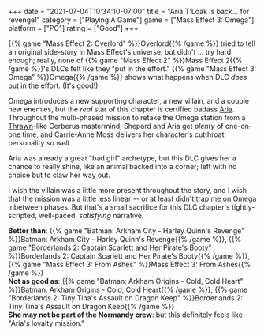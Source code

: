 +++
date = "2021-07-04T10:34:10-07:00"
title = "Aria T'Loak is back... for revenge!"
category = ["Playing A Game"]
game = ["Mass Effect 3: Omega"]
platform = ["PC"]
rating = ["Good"]
+++

{{% game "Mass Effect 2: Overlord" %}}Overlord{{% /game %}} tried to tell an original side-story in Mass Effect's universe, but didn't ... try hard enough; really, none of {{% game "Mass Effect 2" %}}Mass Effect 2{{% /game %}}'s DLCs felt like they "put in the effort."  {{% game "Mass Effect 3: Omega" %}}Omega{{% /game %}} shows what happens when DLC <i>does</i> put in the effort.  (It's good!)

Omega introduces a new supporting character, a new villain, and a couple new enemies, but the <i>real</i> star of this chapter is certified badass <a href="https://masseffect.fandom.com/wiki/Aria_T%27Loak">Aria</a>.  Throughout the multi-phased mission to retake the Omega station from a <a href="https://en.wikipedia.org/wiki/Grand_Admiral_Thrawn">Thrawn</a>-like Cerberus mastermind, Shepard and Aria get <i>plenty</i> of one-on-one time, and Carrie-Anne Moss delivers her character's cutthroat personality <i>so well</i>.

Aria was already a great "bad girl" archetype, but this DLC gives her a chance to really shine, like an animal backed into a corner; left with no choice but to claw her way out.

I wish the villain was a little more present throughout the story, and I wish that the mission was a little less linear -- or at least didn't trap me on Omega inbetween phases.  But that's a small sacrifice for this DLC chapter's tightly-scripted, well-paced, <i>satisfying</i> narrative.

<b>Better than</b>: {{% game "Batman: Arkham City - Harley Quinn's Revenge" %}}Batman: Arkham City - Harley Quinn's Revenge{{% /game %}}, {{% game "Borderlands 2: Captain Scarlett and Her Pirate's Booty" %}}Borderlands 2: Captain Scarlett and Her Pirate's Booty{{% /game %}}, {{% game "Mass Effect 3: From Ashes" %}}Mass Effect 3: From Ashes{{% /game %}}  
<b>Not as good as</b>: {{% game "Batman: Arkham Origins - Cold, Cold Heart" %}}Batman: Arkham Origins - Cold, Cold Heart{{% /game %}}, {{% game "Borderlands 2: Tiny Tina's Assault on Dragon Keep" %}}Borderlands 2: Tiny Tina's Assault on Dragon Keep{{% /game %}}  
<b>She may not be part of the Normandy crew</b>: but this definitely feels like "Aria's loyalty mission."
